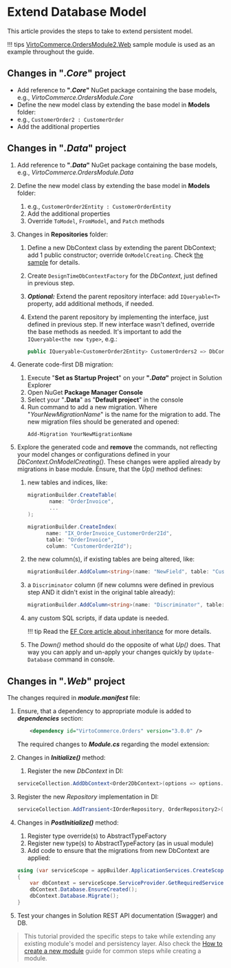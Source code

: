 # Extend Database Model

This article provides the steps to take to extend persistent model.

!!! tips
    [VirtoCommerce.OrdersModule2.Web](https://github.com/VirtoCommerce/vc-module-order/tree/master/samples/VirtoCommerce.OrdersModule2.Web) sample module is used as an example throughout the guide. 

## Changes in "_.Core_" project
- Add reference to **"_.Core_"** NuGet package containing the base models, e.g., _VirtoCommerce.OrdersModule.Core_
- Define the new model class by extending the base model in **Models** folder:
- e.g., `CustomerOrder2 : CustomerOrder` 
- Add the additional properties

## Changes in "_.Data_" project
1. Add reference to **"_.Data_"** NuGet package containing the base models, e.g., _VirtoCommerce.OrdersModule.Data_
1. Define the new model class by extending the base model in **Models** folder:

    1. e.g., `CustomerOrder2Entity : CustomerOrderEntity` 
    1. Add the additional properties
    1. Override `ToModel`, `FromModel`, and `Patch` methods

1. Changes in **Repositories** folder:
    1. Define a new DbContext class by extending the parent DbContext; add 1 public constructor; override `OnModelCreating`. Check [the sample](https://github.com/VirtoCommerce/vc-module-order/blob/release/3.0.0/samples/VirtoCommerce.OrdersModule2.Web/Repositories/Order2DbContext.cs) for details.
    1. Create `DesignTimeDbContextFactory` for the _DbContext_, just defined in previous step.
    1. **_Optional:_** Extend the parent repository interface: add `IQueryable<T>` property, add additional methods, if needed.
    1. Extend the parent repository by implementing the interface, just defined in previous step. If new interface wasn't defined, override the base methods as needed. It's important to add the `IQueryable<the new type>`, e.g.:

        ```csharp
        public IQueryable<CustomerOrder2Entity> CustomerOrders2 => DbContext.Set<CustomerOrder2Entity>();
        ```
   
1. Generate code-first DB migration:
    1. Execute "**Set as Startup Project**" on your **"_.Data_"** project in Solution Explorer
    2. Open NuGet **Package Manager Console**
    3. Select your "**.Data**" as "**Default project**" in the console
    4. Run command to add a new migration. Where "_YourNewMigrationName_" is the name for the migration to add. The new migration files should be generated and opened:
        ```console
        Add-Migration YourNewMigrationName
        ```

5. Explore the generated code and **remove** the commands, not reflecting your model changes or configurations defined in your _DbContext.OnModelCreating()_. These changes were applied already by migrations in base module. Ensure, that the _Up()_ method defines:

    1. new tables and indices, like:

        ```cs
        migrationBuilder.CreateTable(
               name: "OrderInvoice",
               ...
        );

        migrationBuilder.CreateIndex(
              name: "IX_OrderInvoice_CustomerOrder2Id",
              table: "OrderInvoice",
              column: "CustomerOrder2Id");
        ```

    1. the new column(s), if existing tables are being altered, like:

        ```csharp
        migrationBuilder.AddColumn<string>(name: "NewField", table: "CustomerOrder", maxLength: 128, nullable: true);
        ```

    1. a `Discriminator` column (if new columns were defined in previous step AND it didn't exist in the original table already):

        ```csharp
        migrationBuilder.AddColumn<string>(name: "Discriminator", table: "CustomerOrder", nullable: false, maxLength: 128, defaultValue: "CustomerOrder2Entity");
        ```

    1. any custom SQL scripts, if data update is needed.

        !!! tip
            Read the [EF Core article about inheritance](https://docs.microsoft.com/en-us/ef/core/modeling/inheritance) for more details.

    1. The _Down()_ method should do the opposite of what _Up()_ does. That way you can apply and un-apply your changes quickly by `Update-Database` command in console.

## Changes in "_.Web_" project
The changes required in **_module.manifest_** file:

1. Ensure, that a dependency to appropriate module is added to **_dependencies_** section:
    ```xml
        <dependency id="VirtoCommerce.Orders" version="3.0.0" />
    ```

    The required changes to **_Module.cs_** regarding the model extension:

1. Changes in **_Initialize()_** method:
    1. Register the new _DbContext_ in DI:
    ```csharp
    serviceCollection.AddDbContext<Order2DbContext>(options => options.UseSqlServer(configuration.GetConnectionString("VirtoCommerce")));
    ```
1. Register the new _Repository_ implementation in DI:
    ```csharp
    serviceCollection.AddTransient<IOrderRepository, OrderRepository2>();
    ```

1. Changes in **_PostInitialize()_** method:
    1. Register type override(s) to AbstractTypeFactory
    1. Register new type(s) to AbstractTypeFactory (as in usual module)
    1. Add code to ensure that the migrations from new DbContext are applied:
    ```csharp
    using (var serviceScope = appBuilder.ApplicationServices.CreateScope())
    {
        var dbContext = serviceScope.ServiceProvider.GetRequiredService<Order2DbContext>();
        dbContext.Database.EnsureCreated();
        dbContext.Database.Migrate();
    }
    ```

1. Test your changes in  Solution REST API documentation (Swagger) and DB.


> This tutorial provided the specific steps to take while extending any existing module's model and persistency layer. Also check the [How to create a new module](../developer-guide/create-new-module.md) guide for common steps while creating a module.
